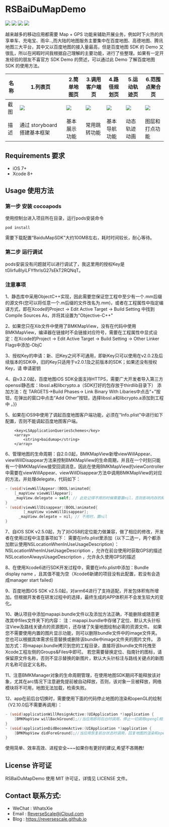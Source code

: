 # RSBaiDuMapDemo

![](https://img.shields.io/badge/platform-iOS-red.svg) ![](https://img.shields.io/badge/language-Objective--C-orange.svg) ![](https://img.shields.io/badge/download-2.8MB-brightgreen.svg
) ![](https://img.shields.io/badge/license-MIT%20License-brightgreen.svg) 

越来越多的移动应用都需要 Map + GPS 功能来辅助开展业务，例如时下火热的共享单车、充电宝、雨伞..,而大陆的地图服务主要集中在百度地图、高德地图、腾讯地图三大平台，其中又以百度地图的接入量最高，但是百度地图 SDK 的 Demo 又很乱，所以在闲暇时间我根据自己理解的主要功能，进行了些整理。如果有一定开发经验的朋友不喜官方 SDK Demo 的赘述，可以通过此 Demo 了解百度地图 SDK 的使用方法。

| 名称 |1.列表页 |2.简单地图页 |3.调用客户端页 |4.路径规划页 |5.运动轨迹页 |6.范围点聚合页 |
| ------------- | ------------- | ------------- | ------------- | ------------- | ------------- | ------------- |
| 截图 | ![](http://og1yl0w9z.bkt.clouddn.com/17-7-13/15419776.jpg) | ![](http://og1yl0w9z.bkt.clouddn.com/17-7-13/86541690.jpg) | ![](http://og1yl0w9z.bkt.clouddn.com/17-7-13/31815488.jpg) | ![](http://og1yl0w9z.bkt.clouddn.com/17-7-13/58075230.jpg) | ![](http://og1yl0w9z.bkt.clouddn.com/17-7-13/87902806.jpg) | ![](http://og1yl0w9z.bkt.clouddn.com/17-7-13/46447791.jpg) |
| 描述 | 通过 storyboard 搭建基本框架 | 基本展示功能 | 常用跳转功能 | 基本导航功能 | 动态轨迹动画 | 图层和打点功能 |


## Requirements 要求
* iOS 7+
* Xcode 8+


## Usage 使用方法
### 第一步 安装 cocoapods
使用控制台进入项目所在目录，运行pods安装命令
```
pod install
```
需要下载配置“BaiduMapSDK”大约100MB左右，耗时时间较长，耐心等待。


### 第二步 运行调试
pods安装没有问题就可以进行调试了，我这里用的授权Key是tGlirfu8lyiLFYfhrIsG27sEkT2RQNqT。

### 注意事项
1、静态库中采用ObjectC++实现，因此需要您保证您工程中至少有一个.mm后缀的源文件(您可以将任意一个.m后缀的文件改名为.mm)，或者在工程属性中指定编译方式，即在Xcode的Project -> Edit Active Target -> Build Setting 中找到 Compile Sources As，并将其设置为"Objective-C++"

2、如果您只在Xib文件中使用了BMKMapView，没有在代码中使用BMKMapView，编译器在链接时不会链接对应符号，需要在工程属性中显式设定：在Xcode的Project -> Edit Active Target -> Build Setting -> Other Linker Flags中添加-ObjC

3、授权Key的申请：新、旧Key之间不可通用，即新Key只可以使用在v2.0.2及后续版本的SDK中，旧的Key只适用于v2.0.1及之前版本的SDK；如果还没有授权Key，请 申请密钥

4、自v3.2.0起，百度地图iOS SDK全面支持HTTPS，需要广大开发者导入第三方openssl静态库：libssl.a和libcrypto.a（SDK打好的包存放于thirdlib目录下）
添加方法：在 TARGETS->Build Phases-> Link Binary With Libaries中点击“+”按钮，在弹出的窗口中点击“Add Other”按钮，选择libssl.a和libcrypto.a添加到工程中 。}}

5、如果在iOS9中使用了调起百度地图客户端功能，必须在"Info.plist"中进行如下配置，否则不能调起百度地图客户端。
```
    <key>LSApplicationQueriesSchemes</key>
    <array>
        <string>baidumap</string>
    </array>
```

6、管理地图的生命周期：自2.0.0起，BMKMapView新增viewWillAppear、viewWillDisappear方法来控制BMKMapView的生命周期，并且在一个时刻只能有一个BMKMapView接受回调消息，因此在使用BMKMapView的viewController中需要在viewWillAppear、viewWillDisappear方法中调用BMKMapView的对应的方法，并处理delegate，代码如下：
```Objective-C
- (void)viewWillAppear:(BOOL)animated{      
    [_mapView viewWillAppear];      
    _mapView.delegate = self; // 此处记得不用的时候需要置nil，否则影响内存的释放      
}      
- (void)viewWillDisappear:(BOOL)animated{      
        [_mapView viewWillDisappear];      
      _mapView.delegate = nil; // 不用时，置nil      
}
```

7、自iOS SDK v2.5.0起，为了对iOS8的定位能力做兼容，做了相应的修改，开发者在使用过程中注意事项如下：
需要在info.plist里添加（以下二选一，两个都添加默认使用NSLocationWhenInUseUsageDescription）：
NSLocationWhenInUseUsageDescription ，允许在前台使用时获取GPS的描述
NSLocationAlwaysUsageDescription ，允许永久使用GPS的描述

8、在使用Xcode6进行SDK开发过程中，需要在info.plist中添加：Bundle display name ，且其值不能为空（Xcode6新建的项目没有此配置，若没有会造成manager start failed）

9、百度地图iOS SDK v2.5.0起，对arm64进行了支持适配，开发包体积有所增加。但根据开发者在研发过程中的选择，最终生成的APP体积并不会发生较大的变化。

10、确认项目中添加mapapi.bundle文件以及添加方法正确，不能删除或随意更改其中files文件夹下的内容：
注：mapapi.bundle中存储了定位、默认大头针标注View及路线关键点的资源图片，还存储了矢量地图绘制必需的资源文件。
如果您不需要使用内置的图片显示功能，则可以删除bundle文件中的image文件夹。您也可以根据具体需求任意替换或删除该bundle中image文件夹的图片文件。
添加方式：将mapapi.bundle拷贝到您的工程目录，直接将该bundle文件托拽至Xcode工程左侧的Groups&Files中即可。
若您需要替换定位、指南针的图标，请保留原文件名称，否则不显示替换的新图片，默认大头针标注与路线关键点的新图片名称可自定义名称。

11、注意BMKManager对象的生命周期管理，在使用地图SDK期间不能释放该对象，尤其在arc情况下注意避免提前被自动释放，否则，该对象一旦被释放，网络模块将不可用，地图无法加载，检索失败。

12、app在前后台切换时，需要使用下面的代码停止地图的渲染和openGL的绘制（V2.10.0后不需要再调用）：
```Objective-C
- (void)applicationWillResignActive:(UIApplication *)application {
    [BMKMapView willBackGround];//当应用即将后台时调用，停止一切调用opengl相关的操作
}
- (void)applicationDidBecomeActive:(UIApplication *)application {
    [BMKMapView didForeGround];//当应用恢复前台状态时调用，回复地图的渲染和opengl相关的操作
}
```

使用简单、效率高效、进程安全~~~如果你有更好的建议,希望不吝赐教!


## License 许可证
RSBaiDuMapDemo 使用 MIT 许可证，详情见 LICENSE 文件。


## Contact 联系方式:
* WeChat : WhatsXie
* Email : ReverseScale@iCloud.com
* Blog : https://reversescale.github.io
